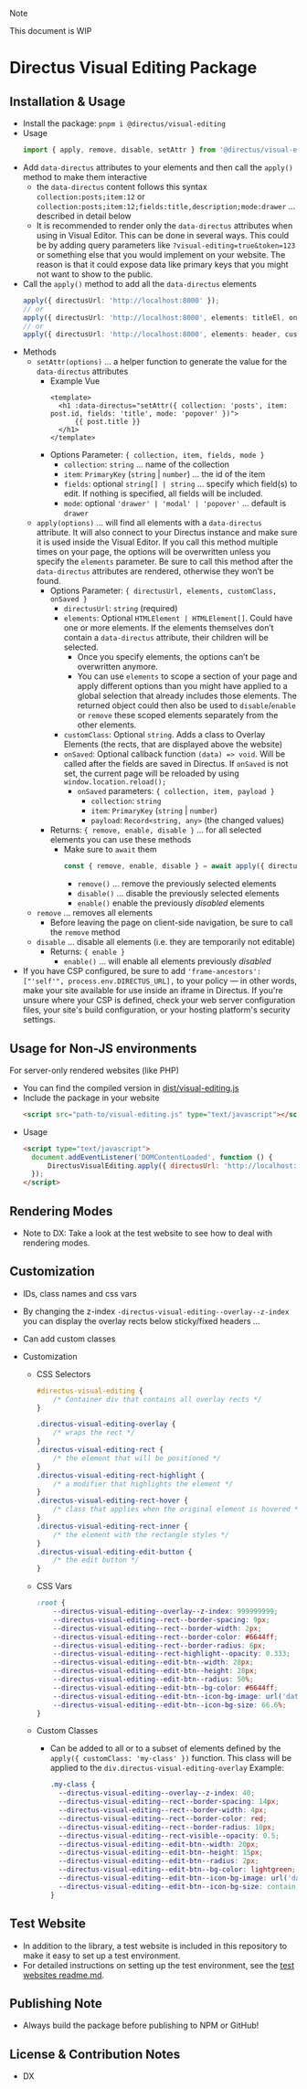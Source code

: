 > [!NOTE]  
> This document is WIP

# Directus Visual Editing Package

## Installation & Usage

- Install the package: `pnpm i @directus/visual-editing`
- Usage
  ```ts
  import { apply, remove, disable, setAttr } from '@directus/visual-editing';
  ```
- Add `data-directus` attributes to your elements and then call the `apply()` method to make them interactive
  - the `data-directus` content follows this syntax `collection:posts;item:12` or
    `collection:posts;item:12;fields:title,description;mode:drawer` … described in detail below
  - It is recommended to render only the `data-directus` attributes when using in Visual Editor. This can be done in
    several ways. This could be by adding query parameters like `?visual-editing=true&token=123` or something else that
    you would implement on your website. The reason is that it could expose data like primary keys that you might not
    want to show to the public.
- Call the `apply()` method to add all the `data-directus` elements
  ```ts
  apply({ directusUrl: 'http://localhost:8000' });
  // or
  apply({ directusUrl: 'http://localhost:8000', elements: titleEl, onSaved: () => refresh() });
  // or
  apply({ directusUrl: 'http://localhost:8000', elements: header, customClass: 'my-class' });
  ```
- Methods
  - `setAttr(options)` … a helper function to generate the value for the `data-directus` attributes
    - Example Vue
      ```vue
      <template>
      	<h1 :data-directus="setAttr({ collection: 'posts', item: post.id, fields: 'title', mode: 'popover' })">
      		{{ post.title }}
      	</h1>
      </template>
      ```
    - Options Parameter: `{ collection, item, fields, mode }`
      - `collection`: `string` … name of the collection
      - `item`: `PrimaryKey` (`string` | `number`) … the id of the item
      - `fields`: optional `string[] | string` … specify which field(s) to edit. If nothing is specified, all fields
        will be included.
      - `mode`: optional `'drawer' | 'modal' | 'popover'` … default is `drawer`
  - `apply(options)` … will find all elements with a `data-directus` attribute. It will also connect to your Directus
    instance and make sure it is used inside the Visual Editor. If you call this method multiple times on your page, the
    options will be overwritten unless you specify the `elements` parameter. Be sure to call this method after the
    `data-directus` attributes are rendered, otherwise they won’t be found.
    - Options Parameter: `{ directusUrl, elements, customClass, onSaved }`
      - `directusUrl`: `string` (required)
      - `elements`: Optional `HTMLElement | HTMLElement[]`. Could have one or more elements. If the elements themselves
        don’t contain a `data-directus` attribute, their children will be selected.
        - Once you specify elements, the options can’t be overwritten anymore.
        - You can use `elements` to scope a section of your page and apply different options than you might have applied
          to a global selection that already includes those elements. The returned object could then also be used to
          `disable`/`enable` or `remove` these scoped elements separately from the other elements.
      - `customClass`: Optional `string`. Adds a class to Overlay Elements (the rects, that are displayed above the
        website)
      - `onSaved`: Optional callback function `(data) => void`. Will be called after the fields are saved in Directus.
        If `onSaved` is not set, the current page will be reloaded by using `window.location.reload();`
        - `onSaved` parameters: `{ collection, item, payload }`
          - `collection`: `string`
          - `item`: `PrimaryKey` (`string` | `number`)
          - `payload`: `Record<string, any>` (the changed values)
    - Returns: `{ remove, enable, disable }` … for all selected elements you can use these methods
      - Make sure to `await` them
        ```ts
        const { remove, enable, disable } = await apply({ directusUrl });
        ```
        - `remove()` … remove the previously selected elements
        - `disable()` … disable the previously selected elements
        - `enable()` enable the previously _disabled_ elements
  - `remove` … removes all elements
    - Before leaving the page on client-side navigation, be sure to call the `remove` method
  - `disable` … disable all elements (i.e. they are temporarily not editable)
    - Returns: `{ enable }`
      - `enable()` … will enable all elements previously _disabled_
- If you have CSP configured, be sure to add `'frame-ancestors': ["'self'", process.env.DIRECTUS_URL],` to your policy —
  in other words, make your site available for use inside an iframe in Directus. If you're unsure where your CSP is
  defined, check your web server configuration files, your site's build configuration, or your hosting platform's
  security settings.

## Usage for Non-JS environments

For server-only rendered websites (like PHP)

- You can find the compiled version in [dist/visual-editing.js](dist/visual-editing.js)
- Include the package in your website
  ```html
  <script src="path-to/visual-editing.js" type="text/javascript"></script>
  ```
- Usage
  ```html
  <script type="text/javascript">
  	document.addEventListener('DOMContentLoaded', function () {
  		DirectusVisualEditing.apply({ directusUrl: 'http://localhost:8000' });
  	});
  </script>
  ```

## Rendering Modes

- Note to DX: Take a look at the test website to see how to deal with rendering modes.

## Customization

- IDs, class names and css vars
- By changing the z-index `-directus-visual-editing--overlay--z-index` you can display the overlay rects below
  sticky/fixed headers …
- Can add custom classes

- Customization

  - CSS Selectors

    ```css
    #directus-visual-editing {
    	/* Container div that contains all overlay rects */
    }

    .directus-visual-editing-overlay {
    	/* wraps the rect */
    }
    .directus-visual-editing-rect {
    	/* the element that will be positioned */
    }
    .directus-visual-editing-rect-highlight {
    	/* a modifier that highlights the element */
    }
    .directus-visual-editing-rect-hover {
    	/* class that applies when the original element is hovered */
    }
    .directus-visual-editing-rect-inner {
    	/* the element with the rectangle styles */
    }
    .directus-visual-editing-edit-button {
    	/* the edit button */
    }
    ```

  - CSS Vars
    ```css
    :root {
    	--directus-visual-editing--overlay--z-index: 999999999;
    	--directus-visual-editing--rect--border-spacing: 9px;
    	--directus-visual-editing--rect--border-width: 2px;
    	--directus-visual-editing--rect--border-color: #6644ff;
    	--directus-visual-editing--rect--border-radius: 6px;
    	--directus-visual-editing--rect-highlight--opacity: 0.333;
    	--directus-visual-editing--edit-btn--width: 28px;
    	--directus-visual-editing--edit-btn--height: 28px;
    	--directus-visual-editing--edit-btn--radius: 50%;
    	--directus-visual-editing--edit-btn--bg-color: #6644ff;
    	--directus-visual-editing--edit-btn--icon-bg-image: url('data:image/svg+xml,<svg>…</svg>');
    	--directus-visual-editing--edit-btn--icon-bg-size: 66.6%;
    }
    ```
  - Custom Classes
    - Can be added to all or to a subset of elements defined by the `apply({ customClass: 'my-class' })` function. This
      class will be applied to the `div.directus-visual-editing-overlay` Example:
      ```css
      .my-class {
      	--directus-visual-editing--overlay--z-index: 40;
      	--directus-visual-editing--rect--border-spacing: 14px;
      	--directus-visual-editing--rect--border-width: 4px;
      	--directus-visual-editing--rect--border-color: red;
      	--directus-visual-editing--rect--border-radius: 10px;
      	--directus-visual-editing--rect-visible--opacity: 0.5;
      	--directus-visual-editing--edit-btn--width: 20px;
      	--directus-visual-editing--edit-btn--height: 15px;
      	--directus-visual-editing--edit-btn--radius: 2px;
      	--directus-visual-editing--edit-btn--bg-color: lightgreen;
      	--directus-visual-editing--edit-btn--icon-bg-image: url('data:image/svg+xml,<svg>…</svg>');
      	--directus-visual-editing--edit-btn--icon-bg-size: contain;
      }
      ```

## Test Website

- In addition to the library, a test website is included in this repository to make it easy to set up a test
  environment.
- For detailed instructions on setting up the test environment, see the
  [test websites readme.md](test-website/readme.md).

## Publishing Note

- Always build the package before publishing to NPM or GitHub!

## License & Contribution Notes

- DX
